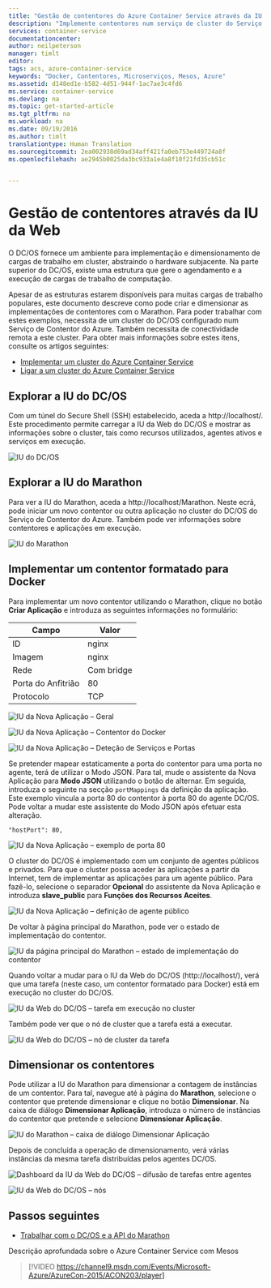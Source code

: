 ```yaml
---
title: "Gestão de contentores do Azure Container Service através da IU da Web | Microsoft Docs"
description: "Implemente contentores num serviço de cluster do Serviço de Contentor do Azure utilizando a IU da Web do Marathon."
services: container-service
documentationcenter: 
author: neilpeterson
manager: timlt
editor: 
tags: acs, azure-container-service
keywords: "Docker, Contentores, Microserviços, Mesos, Azure"
ms.assetid: d148ed1e-b582-4d51-944f-1ac7ae3c4fd6
ms.service: container-service
ms.devlang: na
ms.topic: get-started-article
ms.tgt_pltfrm: na
ms.workload: na
ms.date: 09/19/2016
ms.author: timlt
translationtype: Human Translation
ms.sourcegitcommit: 2ea002938d69ad34aff421fa0eb753e449724a8f
ms.openlocfilehash: ae2945b0025da3bc933a1e4a8f10f21fd35cb51c


---
```

# <a name="container-management-through-the-web-ui"></a>Gestão de contentores através da IU da Web
O DC/OS fornece um ambiente para implementação e dimensionamento de cargas de trabalho em cluster, abstraindo o hardware subjacente. Na parte superior do DC/OS, existe uma estrutura que gere o agendamento e a execução de cargas de trabalho de computação.

Apesar de as estruturas estarem disponíveis para muitas cargas de trabalho populares, este documento descreve como pode criar e dimensionar as implementações de contentores com o Marathon. Para poder trabalhar com estes exemplos, necessita de um cluster do DC/OS configurado num Serviço de Contentor do Azure. Também necessita de conectividade remota a este cluster. Para obter mais informações sobre estes itens, consulte os artigos seguintes:

* [Implementar um cluster do Azure Container Service](container-service-deployment.md)
* [Ligar a um cluster do Azure Container Service](container-service-connect.md)

## <a name="explore-the-dcos-ui"></a>Explorar a IU do DC/OS
Com um túnel do Secure Shell (SSH) estabelecido, aceda a http://localhost/. Este procedimento permite carregar a IU da Web do DC/OS e mostrar as informações sobre o cluster, tais como recursos utilizados, agentes ativos e serviços em execução.

![IU do DC/OS](media/dcos/dcos2.png)

## <a name="explore-the-marathon-ui"></a>Explorar a IU do Marathon
Para ver a IU do Marathon, aceda a http://localhost/Marathon. Neste ecrã, pode iniciar um novo contentor ou outra aplicação no cluster do DC/OS do Serviço de Contentor do Azure. Também pode ver informações sobre contentores e aplicações em execução.  

![IU do Marathon](media/dcos/dcos3.png)

## <a name="deploy-a-dockerformatted-container"></a>Implementar um contentor formatado para Docker
Para implementar um novo contentor utilizando o Marathon, clique no botão **Criar Aplicação** e introduza as seguintes informações no formulário:

| Campo | Valor |
| --- | --- |
| ID |nginx |
| Imagem |nginx |
| Rede |Com bridge |
| Porta do Anfitrião |80 |
| Protocolo |TCP |

![IU da Nova Aplicação – Geral](media/dcos/dcos4.png)

![IU da Nova Aplicação – Contentor do Docker](media/dcos/dcos5.png)

![IU da Nova Aplicação – Deteção de Serviços e Portas](media/dcos/dcos6.png)

Se pretender mapear estaticamente a porta do contentor para uma porta no agente, terá de utilizar o Modo JSON. Para tal, mude o assistente da Nova Aplicação para **Modo JSON** utilizando o botão de alternar. Em seguida, introduza o seguinte na secção `portMappings` da definição da aplicação. Este exemplo vincula a porta 80 do contentor à porta 80 do agente DC/OS. Pode voltar a mudar este assistente do Modo JSON após efetuar esta alteração.

```none
"hostPort": 80,
```

![IU da Nova Aplicação – exemplo de porta 80](media/dcos/dcos13.png)

O cluster do DC/OS é implementado com um conjunto de agentes públicos e privados. Para que o cluster possa aceder às aplicações a partir da Internet, tem de implementar as aplicações para um agente público. Para fazê-lo, selecione o separador **Opcional** do assistente da Nova Aplicação e introduza **slave_public** para **Funções dos Recursos Aceites**.

![IU da Nova Aplicação – definição de agente público](media/dcos/dcos14.png)

De voltar à página principal do Marathon, pode ver o estado de implementação do contentor.

![IU da página principal do Marathon – estado de implementação do contentor](media/dcos/dcos7.png)

Quando voltar a mudar para o IU da Web do DC/OS (http://localhost/), verá que uma tarefa (neste caso, um contentor formatado para Docker) está em execução no cluster do DC/OS.

![IU da Web do DC/OS – tarefa em execução no cluster](media/dcos/dcos8.png)

Também pode ver que o nó de cluster que a tarefa está a executar.

![IU da Web do DC/OS – nó de cluster da tarefa](media/dcos/dcos9.png)

## <a name="scale-your-containers"></a>Dimensionar os contentores
Pode utilizar a IU do Marathon para dimensionar a contagem de instâncias de um contentor. Para tal, navegue até à página do **Marathon**, selecione o contentor que pretende dimensionar e clique no botão **Dimensionar**. Na caixa de diálogo **Dimensionar Aplicação**, introduza o número de instâncias do contentor que pretende e selecione **Dimensionar Aplicação**.

![IU do Marathon – caixa de diálogo Dimensionar Aplicação](media/dcos/dcos10.png)

Depois de concluída a operação de dimensionamento, verá várias instâncias da mesma tarefa distribuídas pelos agentes DC/OS.

![Dashboard da IU da Web do DC/OS – difusão de tarefas entre agentes](media/dcos/dcos11.png)

![IU da Web do DC/OS – nós](media/dcos/dcos12.png)

## <a name="next-steps"></a>Passos seguintes
* [Trabalhar com o DC/OS e a API do Marathon](container-service-mesos-marathon-rest.md)

Descrição aprofundada sobre o Azure Container Service com Mesos

> [!VIDEO https://channel9.msdn.com/Events/Microsoft-Azure/AzureCon-2015/ACON203/player]
> 
> 




<!--HONumber=Nov16_HO2-->


